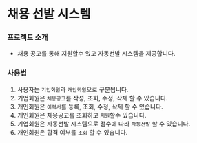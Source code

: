 # 채용 선발 시스템

### 프로젝트 소개
* 채용 공고를 통해 지원할수 있고 자동선발 시스템을 제공합니다.

### 사용법
1. 사용자는 `기업회원`과 `개인회원`으로 구분됩니다.
2. 기업회원은 `채용공고`를 작성, 조회, 수정, 삭제 할 수 있습니다.
3. 개인회원은 `이력서`를 등록, 조회, 수정, 삭제 할 수 있습니다.
4. 개인회원은 채용공고를 조회하고 `지원`할수 있습니다.
5. 기업회원은 자동선발 시스템으로 점수에 따라 `자동선발` 할 수 있습니다.
6. 개인회원은 합격 여부를 `조회` 할 수 있습니다.
